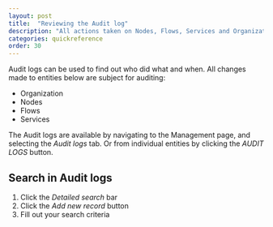 ```yaml
---
layout: post
title:  "Reviewing the Audit log"
description: "All actions taken on Nodes, Flows, Services and Organization are persisted in the Audit log."
categories: quickreference
order: 30
---
```


Audit logs can be used to find out who did what and when. All changes made to entities below are subject for auditing:
* Organization
* Nodes
* Flows
* Services

The Audit logs are available by navigating to the Management page, and selecting the *Audit logs* tab. Or from individual entities by clicking the *AUDIT LOGS* button.

## Search in Audit logs
1. Click the *Detailed search* bar
2. Click the *Add new record* button
3. Fill out your search criteria



